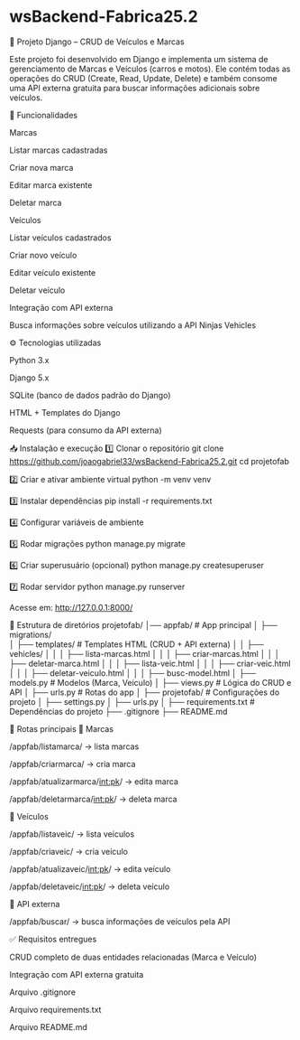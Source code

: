 # wsBackend-Fabrica25.2

📘 Projeto Django – CRUD de Veículos e Marcas

Este projeto foi desenvolvido em Django e implementa um sistema de gerenciamento de Marcas e Veículos (carros e motos).
Ele contém todas as operações do CRUD (Create, Read, Update, Delete) e também consome uma API externa gratuita para buscar informações adicionais sobre veículos.

📂 Funcionalidades

Marcas

Listar marcas cadastradas

Criar nova marca

Editar marca existente

Deletar marca

Veículos

Listar veículos cadastrados

Criar novo veículo

Editar veículo existente

Deletar veículo

Integração com API externa

Busca informações sobre veículos utilizando a API Ninjas Vehicles

⚙️ Tecnologias utilizadas

Python 3.x

Django 5.x

SQLite (banco de dados padrão do Django)

HTML + Templates do Django

Requests (para consumo da API externa)

📥 Instalação e execução
1️⃣ Clonar o repositório
git clone https://github.com/joaogabriel33/wsBackend-Fabrica25.2.git
cd projetofab

2️⃣ Criar e ativar ambiente virtual
python -m venv venv


3️⃣ Instalar dependências
pip install -r requirements.txt

4️⃣ Configurar variáveis de ambiente

5️⃣ Rodar migrações
python manage.py migrate

6️⃣ Criar superusuário (opcional)
python manage.py createsuperuser

7️⃣ Rodar servidor
python manage.py runserver


Acesse em: http://127.0.0.1:8000/

📑 Estrutura de diretórios
projetofab/
│── appfab/               # App principal
│   ├── migrations/       
│   ├── templates/        # Templates HTML (CRUD + API externa)
│   │   ├── vehicles/
│   │   │   ├── lista-marcas.html
│   │   │   ├── criar-marcas.html
│   │   │   ├── deletar-marca.html
│   │   │   ├── lista-veic.html
│   │   │   ├── criar-veic.html
│   │   │   ├── deletar-veiculo.html
│   │   │   ├── busc-model.html
│   ├── models.py         # Modelos (Marca, Veiculo)
│   ├── views.py          # Lógica do CRUD e API
│   ├── urls.py           # Rotas do app
│
├── projetofab/           # Configurações do projeto
│   ├── settings.py
│   ├── urls.py
│
├── requirements.txt      # Dependências do projeto
├── .gitignore
├── README.md

🚗 Rotas principais
🔹 Marcas

/appfab/listamarca/ → lista marcas

/appfab/criarmarca/ → cria marca

/appfab/atualizarmarca/<int:pk>/ → edita marca

/appfab/deletarmarca/<int:pk>/ → deleta marca

🔹 Veículos

/appfab/listaveic/ → lista veículos

/appfab/criaveic/ → cria veículo

/appfab/atualizaveic/<int:pk>/ → edita veículo

/appfab/deletaveic/<int:pk>/ → deleta veículo

🔹 API externa

/appfab/buscar/ → busca informações de veículos pela API

✅ Requisitos entregues

 CRUD completo de duas entidades relacionadas (Marca e Veículo)

 Integração com API externa gratuita

 Arquivo .gitignore

 Arquivo requirements.txt

 Arquivo README.md